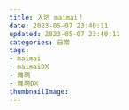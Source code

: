 ```yaml
---
title: 入坑 maimai！
date: 2023-05-07 23:40:11
updated: 2023-05-07 23:40:11
categories: 日常
tags:
- maimai
- maimaiDX
- 舞萌
- 舞萌DX
thumbnailImage: 
---
```

